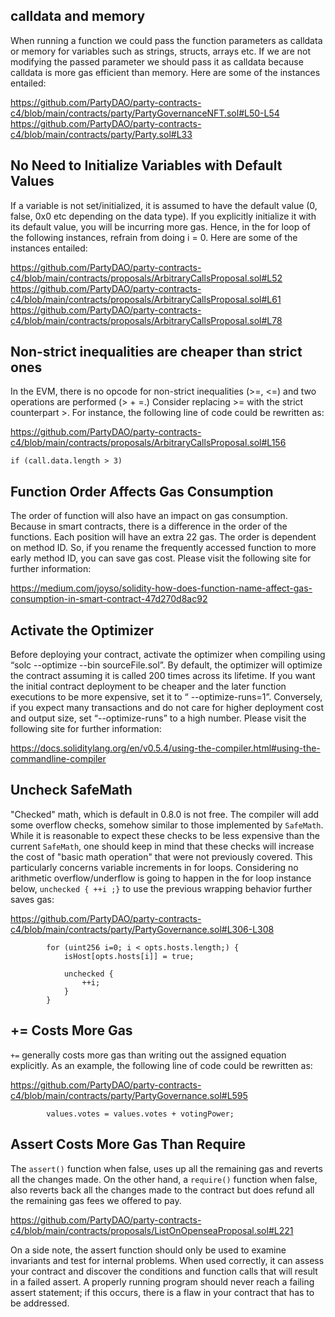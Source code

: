 ## calldata and memory
When running a function we could pass the function parameters as calldata or memory for variables such as strings, structs, arrays etc. If we are not modifying the passed parameter we should pass it as calldata because calldata is more gas efficient than memory. Here are some of the instances entailed:

https://github.com/PartyDAO/party-contracts-c4/blob/main/contracts/party/PartyGovernanceNFT.sol#L50-L54
https://github.com/PartyDAO/party-contracts-c4/blob/main/contracts/party/Party.sol#L33

## No Need to Initialize Variables with Default Values
If a variable is not set/initialized, it is assumed to have the default value (0, false, 0x0 etc depending on the data type). If you explicitly initialize it with its default value, you will be incurring more gas. Hence, in the for loop of the following instances, refrain from doing i = 0. Here are some of the instances entailed:

https://github.com/PartyDAO/party-contracts-c4/blob/main/contracts/proposals/ArbitraryCallsProposal.sol#L52
https://github.com/PartyDAO/party-contracts-c4/blob/main/contracts/proposals/ArbitraryCallsProposal.sol#L61
https://github.com/PartyDAO/party-contracts-c4/blob/main/contracts/proposals/ArbitraryCallsProposal.sol#L78

## Non-strict inequalities are cheaper than strict ones
In the EVM, there is no opcode for non-strict inequalities (>=, <=) and two operations are performed (> + =.) Consider replacing >= with the strict counterpart >. For instance, the following line of code could be rewritten as:

https://github.com/PartyDAO/party-contracts-c4/blob/main/contracts/proposals/ArbitraryCallsProposal.sol#L156

```
if (call.data.length > 3)
```
## Function Order Affects Gas Consumption
The order of function will also have an impact on gas consumption. Because in smart contracts, there is a difference in the order of the functions. Each position will have an extra 22 gas. The order is dependent on method ID. So, if you rename the frequently accessed function to more early method ID, you can save gas cost. Please visit the following site for further information:

https://medium.com/joyso/solidity-how-does-function-name-affect-gas-consumption-in-smart-contract-47d270d8ac92

## Activate the Optimizer
Before deploying your contract, activate the optimizer when compiling using “solc --optimize --bin sourceFile.sol”. By default, the optimizer will optimize the contract assuming it is called 200 times across its lifetime. If you want the initial contract deployment to be cheaper and the later function executions to be more expensive, set it to “ --optimize-runs=1”. Conversely, if you expect many transactions and do not care for higher deployment cost and output size, set “--optimize-runs” to a high number. Please visit the following site for further information:

https://docs.soliditylang.org/en/v0.5.4/using-the-compiler.html#using-the-commandline-compiler

## Uncheck SafeMath
"Checked" math, which is default in 0.8.0 is not free. The compiler will add some overflow checks, somehow similar to those implemented by `SafeMath`. While it is reasonable to expect these checks to be less expensive than the current `SafeMath`, one should keep in mind that these checks will increase the cost of "basic math operation" that were not previously covered. This particularly concerns variable increments in for loops. Considering no arithmetic overflow/underflow is going to happen in the for loop instance below, `unchecked { ++i ;}` to use the previous wrapping behavior further saves gas:

https://github.com/PartyDAO/party-contracts-c4/blob/main/contracts/party/PartyGovernance.sol#L306-L308

```
        for (uint256 i=0; i < opts.hosts.length;) {
            isHost[opts.hosts[i]] = true;

            unchecked {
                ++i;
            }
        }
```
## += Costs More Gas
`+=` generally costs more gas than writing out the assigned equation explicitly. As an example, the following line of code could be rewritten as: 

https://github.com/PartyDAO/party-contracts-c4/blob/main/contracts/party/PartyGovernance.sol#L595

```
        values.votes = values.votes + votingPower;
```

## Assert Costs More Gas Than Require
The `assert()` function when false, uses up all the remaining gas and reverts all the changes made. On the other hand, a `require()` function when false, also reverts back all the changes made to the contract but does refund all the remaining gas fees we offered to pay.

https://github.com/PartyDAO/party-contracts-c4/blob/main/contracts/proposals/ListOnOpenseaProposal.sol#L221

On a side note, the assert function should only be used to examine invariants and test for internal problems. When used correctly, it can assess your contract and discover the conditions and function calls that will result in a failed assert. A properly running program should never reach a failing assert statement; if this occurs, there is a flaw in your contract that has to be addressed.